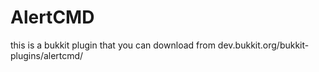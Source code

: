 # AlertCMD

this is a bukkit plugin that you can download from dev.bukkit.org/bukkit-plugins/alertcmd/
